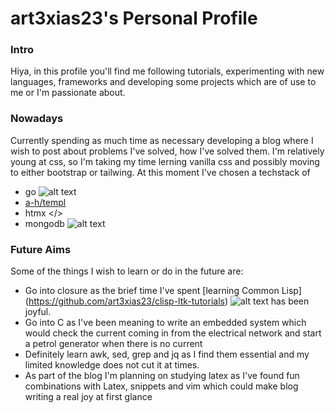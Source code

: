 # art3xias23's Personal Profile

### Intro 

Hiya, in this profile you'll find me following tutorials, experimenting with new languages, frameworks and developing some projects which are of use to me or I'm passionate about.

### Nowadays
Currently spending as much time as necessary developing a blog where I wish to post about problems I've solved, how I've solved them. I'm relatively young at css, so I'm taking my time lerning vanilla css and possibly moving to either bootstrap or tailwing. At this moment I've chosen a techstack of 
- go ![alt text][go]  
- [a-h/templ](https://github.com/a-h/templ) 
- htmx </> 
- mongodb ![alt text][mongo]

### Future Aims
Some of the things I wish to learn or do in the future are: 

- Go into closure as the brief time I've spent [learning Common Lisp] (https://github.com/art3xias23/clisp-ltk-tutorials) ![alt text][lisp]   has been joyful.
- Go into C as I've been meaning to write an embedded system which would check the current coming in from the electrical network and start a petrol generator when there is no current
- Definitely learn awk, sed, grep and jq as I find them essential and my limited knowledge does not cut it at times.
- As part of the blog I'm planning on studying latex as I've found fun combinations with Latex, snippets and vim which could make blog writing a real joy at first glance


[go]: https://github.com/art3xias23/art3xias23/tree/main/img/go.ico
[lisp]: https://github.com/art3xias23/art3xias23/tree/main/img/lisp.ico
[mongo]: https://github.com/art3xias23/art3xias23/tree/main/img/mongodb.ico
